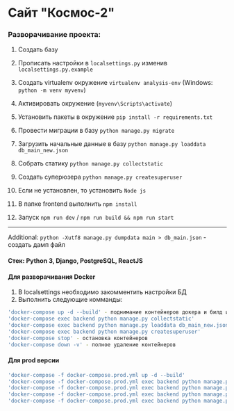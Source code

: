 # Сайт "Космос-2"

### Разворачивание проекта:

1. Создать базу
2. Прописать настройки в `localsettings.py` изменив `localsettings.py.example`
3. Создать virtualenv окружение `virtualenv analysis-env` (Windows: `python -m venv myvenv`)
4. Активировать окружение (`myvenv\Scripts\activate`)
5. Установить пакеты в окружение `pip install -r requirements.txt`
6. Провести миграции в базу `python manage.py migrate`
7. Загрузить начальные данные в базу `python manage.py loaddata db_main_new.json`
8. Собрать статику `python manage.py collectstatic`
9. Создать суперюзера `python manage.py createsuperuser`

10. Если не установлен, то установить `Node js`
11. В папке frontend выполнить `npm install`
12. Запуск `npm run dev` / `npm run build && npm run start`

---

Additional:
`python -Xutf8 manage.py dumpdata main > db_main.json` - создать дамп файл

#### Стек: Python 3, Django, PostgreSQL, ReactJS

#### Для разворачивания Docker
1. В localsettings необходимо закомментить настройки БД
2. Выполнить следующие комманды:
```bash
'docker-compose up -d --build' - поднимание контейнеров докера и билд изменений одновременно 
'docker-compose exec backend python manage.py collectstatic' 
'docker-compose exec backend python manage.py loaddata db_main_new.json'
'docker-compose exec backend python manage.py createsuperuser'
'docker-compose stop' - остановка контейнеров
'docker-compose down -v' - полное удаление контейнеров
```
#### Для prod версии 

```bash
'docker-compose -f docker-compose.prod.yml up -d --build'
'docker-compose -f docker-compose.prod.yml exec backend python manage.py migrate --noinput'
'docker-compose -f docker-compose.prod.yml exec backend python manage.py collectstatic' 
'docker-compose -f docker-compose.prod.yml exec backend python manage.py loaddata db_main_new.json'
'docker-compose -f docker-compose.prod.yml exec backend python manage.py createsuperuser'
```